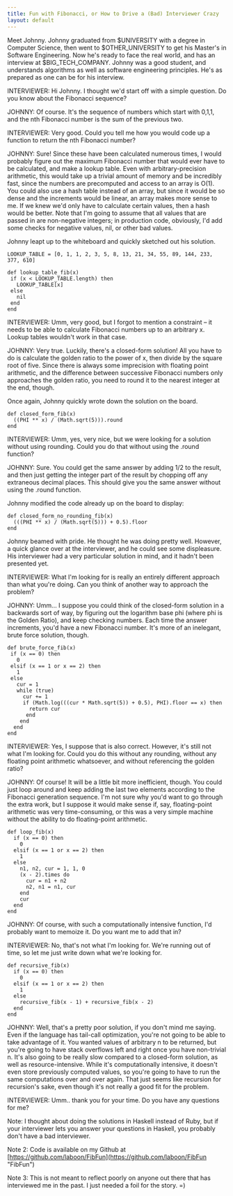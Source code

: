```yaml
---
title: Fun with Fibonacci, or How to Drive a (Bad) Interviewer Crazy
layout: default
---
```


Meet Johnny.  Johnny graduated from $UNIVERSITY with a degree in Computer Science, then went to $OTHER_UNIVERSITY to get his Master's in Software Engineering.  Now he's ready to face the real world, and has an interview at $BIG_TECH_COMPANY.  Johnny was a good student, and understands algorithms as well as software engineering principles.  He's as prepared as one can be for his interview.

INTERVIEWER: Hi Johnny.  I thought we'd start off with a simple question.  Do you know about the Fibonacci sequence?

JOHNNY: Of course.  It's the sequence of numbers which start with 0,1,1, and the nth Fibonacci number is the sum of the previous two.

INTERVIEWER: Very good.  Could you tell me how you would code up a function to return the nth Fibonacci number?

JOHNNY: Sure!  Since these have been calculated numerous times, I would probably figure out the maximum Fibonacci number that would ever have to be calculated, and make a lookup table.  Even with arbitrary-precision arithmetic, this would take up a trivial amount of memory and be incredibly fast, since the numbers are precomputed and access to an array is O(1).  You could also use a hash table instead of an array, but since it would be so dense and the increments would be linear, an array makes more sense to me.  If we knew we'd only have to calculate certain values, then a hash would be better.  Note that I'm going to assume that all values that are passed in are non-negative integers;  in production code, obviously, I'd add some checks for negative values, nil, or other bad values.

Johnny leapt up to the whiteboard and quickly sketched out his solution.

```
LOOKUP_TABLE = [0, 1, 1, 2, 3, 5, 8, 13, 21, 34, 55, 89, 144, 233, 377, 610]

def lookup_table_fib(x)
 if (x < LOOKUP_TABLE.length) then
   LOOKUP_TABLE[x]
 else
   nil
 end
end
```

INTERVIEWER: Umm,  very good, but I forgot to mention a constraint – it needs to be able to calculate Fibonacci numbers up to an arbitrary x.  Lookup tables wouldn't work in that case.

JOHNNY: Very true.  Luckily, there's a closed-form solution!  All you have to do is calculate the golden ratio to the power of x, then divide by the square root of five.  Since there is always some imprecision with floating point arithmetic, and the difference between successive Fibonacci numbers only approaches the golden ratio, you need to round it to the nearest integer at the end, though.

Once again, Johnny quickly wrote down the solution on the board.

```
def closed_form_fib(x)
  ((PHI ** x) / (Math.sqrt(5))).round
end
```

INTERVIEWER: Umm, yes, very nice, but we were looking for a solution without using rounding.  Could you do that without using the .round function?

JOHNNY: Sure.  You could get the same answer by adding 1/2 to the result, and then just getting the integer part of the result by chopping off any extraneous decimal places.  This should give you the same answer without using the .round function.

Johnny modified the code already up on the board to display:

```
def closed_form_no_rounding_fib(x)
  (((PHI ** x) / (Math.sqrt(5))) + 0.5).floor
end
```

Johnny beamed with pride.  He thought he was doing pretty well.  However, a quick glance over at the interviewer, and he could see some displeasure.  His interviewer had a very particular solution in mind, and it hadn't been presented yet.

INTERVIEWER: What I'm looking for is really an entirely different approach than what you're doing.  Can you think of another way to approach the problem?

JOHNNY: Umm… I suppose you could think of the closed-form solution in a backwards sort of way, by figuring out the logarithm base phi (where phi is the Golden Ratio), and keep checking numbers.  Each time the answer increments, you'd have a new Fibonacci number.  It's more of an inelegant, brute force solution, though.

```
def brute_force_fib(x)
 if (x == 0) then
   0
 elsif (x == 1 or x == 2) then
   1
 else
   cur = 1
   while (true)
     cur += 1
     if (Math.log(((cur * Math.sqrt(5)) + 0.5), PHI).floor == x) then
       return cur
      end
    end
  end
end
```

INTERVIEWER: Yes, I suppose that is also correct.  However, it's still not what I'm looking for.  Could you do this without any rounding, without any floating point arithmetic whatsoever, and without referencing the golden ratio?

JOHNNY: Of course!  It will be a little bit more inefficient, though.  You could just loop around and keep adding the last two elements according to the Fibonacci generation sequence.  I'm not sure why you'd want to go through the extra work, but I suppose it would make sense if, say, floating-point arithmetic was very time-consuming, or this was a very simple machine without the ability to do floating-point arithmetic.

```
def loop_fib(x)
  if (x == 0) then
    0
  elsif (x == 1 or x == 2) then
    1
  else
    n1, n2, cur = 1, 1, 0
    (x - 2).times do
      cur = n1 + n2
      n2, n1 = n1, cur
    end
    cur
  end
end
```

JOHNNY: Of course, with such a computationally intensive function, I'd probably want to memoize it.  Do you want me to add that in?

INTERVIEWER: No, that's not what I'm looking for.  We're running out of time, so let me just write down what we're looking for.

```
def recursive_fib(x)
  if (x == 0) then
    0
  elsif (x == 1 or x == 2) then
    1
  else
    recursive_fib(x - 1) + recursive_fib(x - 2)
  end
end
```
JOHNNY: Well, that's a pretty poor solution, if you don't mind me saying.  Even if the language has tail-call optimization, you're not going to be able to take advantage of it.  You wanted values of arbitrary n to be returned, but you're going to have stack overflows left and right once you have non-trivial n.  It's also going to be really slow compared to a closed-form solution, as well as resource-intensive.  While it's computationally intensive, it doesn't even store previously computed values, so you're going to have to run the same computations over and over again.  That just seems like recursion for recursion's sake, even though it's not really a good fit for the problem.

INTERVIEWER:  Umm.. thank you for your time.  Do you have any questions for me?

Note: I thought about doing the solutions in Haskell instead of Ruby, but if your interviewer lets you answer your questions in Haskell, you probably don't have a bad interviewer.

Note 2: Code is available on my Github at [https://github.com/laboon/FibFun](https://github.com/laboon/FibFun "FibFun")

Note 3: This is not meant to reflect poorly on anyone out there that has interviewed me in the past.  I just needed a foil for the story. =)
